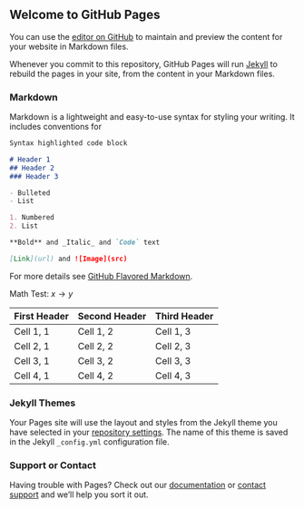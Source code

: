 ## Welcome to GitHub Pages

You can use the [editor on GitHub](https://github.com/Murray2061/murray2061.github.io/edit/master/README.md) to maintain and preview the content for your website in Markdown files.

Whenever you commit to this repository, GitHub Pages will run [Jekyll](https://jekyllrb.com/) to rebuild the pages in your site, from the content in your Markdown files.

### Markdown

Markdown is a lightweight and easy-to-use syntax for styling your writing. It includes conventions for

```markdown
Syntax highlighted code block

# Header 1
## Header 2
### Header 3

- Bulleted
- List

1. Numbered
2. List

**Bold** and _Italic_ and `Code` text

[Link](url) and ![Image](src)
```

For more details see [GitHub Flavored Markdown](https://guides.github.com/features/mastering-markdown/).

Math Test: $x \to y$

First Header | Second Header | Third Header
--------------|----------------|----
Cell 1, 1 | Cell 1, 2 | Cell 1, 3
Cell 2, 1 | Cell 2, 2 | Cell 2, 3
Cell 3, 1 | Cell 3, 2 | Cell 3, 3
Cell 4, 1 | Cell 4, 2 | Cell 4, 3

### Jekyll Themes

Your Pages site will use the layout and styles from the Jekyll theme you have selected in your [repository settings](https://github.com/Murray2061/murray2061.github.io/settings). The name of this theme is saved in the Jekyll `_config.yml` configuration file.

### Support or Contact

Having trouble with Pages? Check out our [documentation](https://help.github.com/categories/github-pages-basics/) or [contact support](https://github.com/contact) and we’ll help you sort it out.
